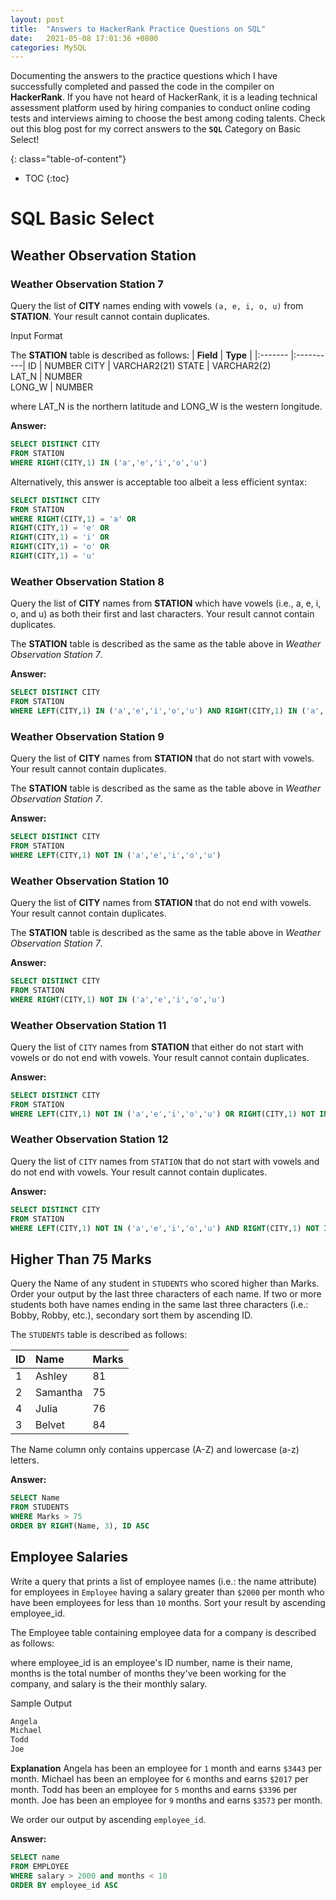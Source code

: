 ```yaml
---
layout: post
title:  "Answers to HackerRank Practice Questions on SQL"
date:   2021-05-08 17:01:36 +0800
categories: MySQL
---
```

Documenting the answers to the practice questions which I have successfully completed and passed the code in the compiler on **HackerRank**. If you have not heard of HackerRank, it is a leading technical assessment platform used by hiring companies to conduct online coding tests and interviews aiming to choose the best among coding talents. Check out this blog post for my correct answers to the **`SQL`** Category on Basic Select!


{: class="table-of-content"}
* TOC
{:toc}

# SQL Basic Select 

## Weather Observation Station

### Weather Observation Station 7

Query the list of **CITY** names ending with vowels `(a, e, i, o, u)` from **STATION**. Your result cannot contain duplicates.

Input Format

The **STATION** table is described as follows:
| **Field** | **Type** |
|:------- |:----------|
 ID  | NUMBER 
 CITY  | VARCHAR2(21) 
 STATE  | VARCHAR2(2)  
 LAT_N  | NUMBER  
 LONG_W | NUMBER  

where LAT_N is the northern latitude and LONG_W is the western longitude.

**Answer:**
```sql
SELECT DISTINCT CITY
FROM STATION
WHERE RIGHT(CITY,1) IN ('a','e','i','o','u')
```

Alternatively, this answer is acceptable too albeit a less efficient syntax:
```sql
SELECT DISTINCT CITY
FROM STATION
WHERE RIGHT(CITY,1) = 'a' OR
RIGHT(CITY,1) = 'e' OR
RIGHT(CITY,1) = 'i' OR
RIGHT(CITY,1) = 'o' OR
RIGHT(CITY,1) = 'u'
```

### Weather Observation Station 8

Query the list of **CITY** names from **STATION** which have vowels (i.e., a, e, i, o, and u) as both their first and last characters. Your result cannot contain duplicates.

The **STATION** table is described as the same as the table above in *Weather Observation Station 7*.

**Answer:**

```sql
SELECT DISTINCT CITY
FROM STATION
WHERE LEFT(CITY,1) IN ('a','e','i','o','u') AND RIGHT(CITY,1) IN ('a','e','i','o','u') 
```

### Weather Observation Station 9

Query the list of **CITY** names from **STATION** that do not start with vowels. Your result cannot contain duplicates.

The **STATION** table is described as the same as the table above in *Weather Observation Station 7*.

**Answer:**
```sql
SELECT DISTINCT CITY
FROM STATION 
WHERE LEFT(CITY,1) NOT IN ('a','e','i','o','u')
```


### Weather Observation Station 10

Query the list of **CITY** names from **STATION** that do not end with vowels. Your result cannot contain duplicates.

The **STATION** table is described as the same as the table above in *Weather Observation Station 7*.

**Answer:**
```sql
SELECT DISTINCT CITY
FROM STATION 
WHERE RIGHT(CITY,1) NOT IN ('a','e','i','o','u')
```

### Weather Observation Station 11

Query the list of `CITY` names from **STATION** that either do not start with vowels or do not end with vowels. Your result cannot contain duplicates.

**Answer:**
```sql
SELECT DISTINCT CITY
FROM STATION 
WHERE LEFT(CITY,1) NOT IN ('a','e','i','o','u') OR RIGHT(CITY,1) NOT IN ('a','e','i','o','u')
```
### Weather Observation Station 12

Query the list of `CITY` names from `STATION` that do not start with vowels and do not end with vowels. Your result cannot contain duplicates.

**Answer:**
```sql
SELECT DISTINCT CITY
FROM STATION 
WHERE LEFT(CITY,1) NOT IN ('a','e','i','o','u') AND RIGHT(CITY,1) NOT IN ('a','e','i','o','u')
```

## Higher Than 75 Marks
Query the Name of any student in `STUDENTS` who scored higher than  Marks. Order your output by the last three characters of each name. If two or more students both have names ending in the same last three characters (i.e.: Bobby, Robby, etc.), secondary sort them by ascending ID.

The `STUDENTS` table is described as follows:  

| **ID** | **Name** | **Marks** |
|:------- |:--------|:----------|
 1  | Ashley | 81
 2 | Samantha | 75 
4 | Julia | 76 
 3 | Belvet | 84

The Name column only contains uppercase (A-Z) and lowercase (a-z) letters.

**Answer:**
```sql
SELECT Name
FROM STUDENTS
WHERE Marks > 75 
ORDER BY RIGHT(Name, 3), ID ASC
```
## Employee Salaries 
Write a query that prints a list of employee names (i.e.: the name attribute) for employees in `Employee` having a salary greater than `$2000` per month who have been employees for less than `10` months. Sort your result by ascending employee_id.

The Employee table containing employee data for a company is described as follows:

where employee_id is an employee's ID number, name is their name, months is the total number of months they've been working for the company, and salary is the their monthly salary.

Sample Output
```java
Angela
Michael
Todd
Joe
```
**Explanation**
Angela has been an employee for `1` month and earns `$3443`  per month.
Michael has been an employee for `6` months and earns `$2017` per month.
Todd has been an employee for `5`  months and earns `$3396` per month.
Joe has been an employee for `9` months and earns `$3573` per month.

We order our output by ascending `employee_id`.

**Answer:**
```sql
SELECT name
FROM EMPLOYEE
WHERE salary > 2000 and months < 10
ORDER BY employee_id ASC
```
